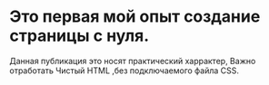 # Это первая мой опыт создание страницы с нуля.
Данная публикация это носят практический харрактер, Важно отработать Чистый HTML ,без подключаемого файла CSS.
